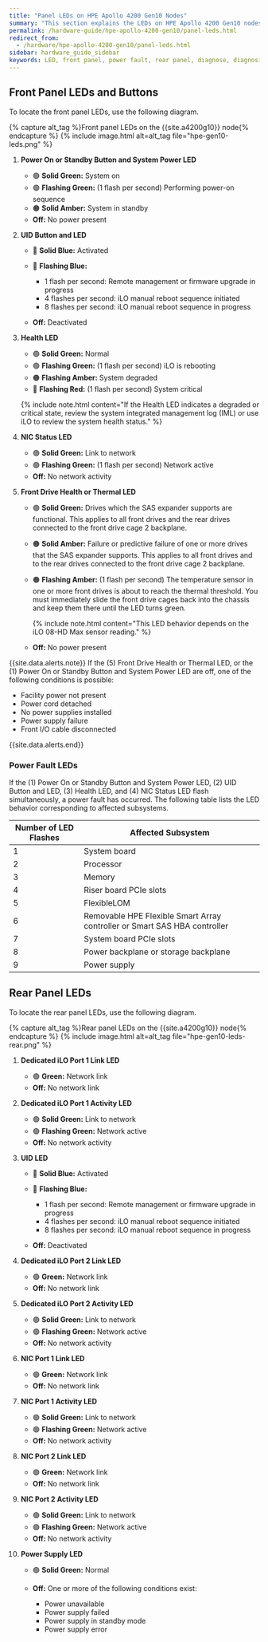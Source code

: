 ```yaml
---
title: "Panel LEDs on HPE Apollo 4200 Gen10 Nodes"
summary: "This section explains the LEDs on HPE Apollo 4200 Gen10 nodes, including front panel LEDs and buttons, power fault LEDs, and rear panel LEDs. You can use these LEDs to diagnose hardware health issues."
permalink: /hardware-guide/hpe-apollo-4200-gen10/panel-leds.html
redirect_from:
  - /hardware/hpe-apollo-4200-gen10/panel-leds.html
sidebar: hardware_guide_sidebar
keywords: LED, front panel, power fault, rear panel, diagnose, diagnosis, hardware health
---
```


## Front Panel LEDs and Buttons

To locate the front panel LEDs, use the following diagram.

{% capture alt_tag %}Front panel LEDs on the {{site.a4200g10}} node{% endcapture %}
{% include image.html alt=alt_tag file="hpe-gen10-leds.png" %}

1. **Power On or Standby Button and System Power LED**

   * 🟢 **Solid Green:**  System on
   * 🟢 **Flashing Green:** (1 flash per second) Performing power-on sequence
   * 🟠 **Solid Amber:** System in standby
   * **Off:** No power present

1. **UID Button and LED**

   * 🔵 **Solid Blue:** Activated
   * 🔵 **Flashing Blue:**

     * 1 flash per second: Remote management or firmware upgrade in progress
     * 4 flashes per second: iLO manual reboot sequence initiated
     * 8 flashes per second: iLO manual reboot sequence in progress

   * **Off:** Deactivated

1. **Health LED**

   * 🟢 **Solid Green:** Normal
   * 🟢 **Flashing Green:** (1 flash per second) iLO is rebooting
   * 🟠 **Flashing Amber:** System degraded
   * 🔴 **Flashing Red:** (1 flash per second) System critical

   {% include note.html content="If the Health LED indicates a degraded or critical state, review the system integrated management log (IML) or use iLO to review the system health status." %}

1. **NIC Status LED**

   * 🟢 **Solid Green:** Link to network
   * 🟢 **Flashing Green:** (1 flash per second) Network active
   * **Off:** No network activity

1. **Front Drive Health or Thermal LED**

   * 🟢 **Solid Green:** Drives which the SAS expander supports are functional. This applies to all front drives and the rear drives connected to the front drive cage 2 backplane.
   * 🟠 **Solid Amber:** Failure or predictive failure of one or more drives that the SAS expander supports. This applies to all front drives and to the rear drives connected to the front drive cage 2 backplane.
   * 🟠 **Flashing Amber:** (1 flash per second) The temperature sensor in one or more front drives is about to reach the thermal threshold. You must immediately slide the front drive cages back into the chassis and keep them there until the LED turns green.

     {% include note.html content="This LED behavior depends on the iLO 08-HD Max sensor reading." %}

   * **Off:** No power present

{{site.data.alerts.note}}
If the (5) Front Drive Health or Thermal LED, or the (1) Power On or Standby Button and System Power LED are off, one of the following conditions is possible:

<ul>
  <li>Facility power not present</li>
  <li>Power cord detached</li>
  <li>No power supplies installed</li>
  <li>Power supply failure</li>
  <li>Front I/O cable disconnected</li>
</ul>
{{site.data.alerts.end}}

### Power Fault LEDs

If the (1) Power On or Standby Button and System Power LED, (2) UID Button and LED, (3) Health LED, and (4) NIC Status LED flash simultaneously, a power fault has occurred. The following table lists the LED behavior corresponding to affected subsystems.

<table>
<thead>
  <tr>
    <th>Number of LED Flashes</th>
    <th>Affected Subsystem</th>
  </tr>
</thead>
<tbody>
  <tr>
    <td>1</td>
    <td>System board</td>
  </tr>
  <tr>
    <td>2</td>
    <td>Processor</td>
  </tr>
  <tr>
    <td>3</td>
    <td>Memory</td>
  </tr>
  <tr>
    <td>4</td>
    <td>Riser board PCIe slots</td>
  </tr>
  <tr>
    <td>5</td>
    <td>FlexibleLOM</td>
  </tr>
  <tr>
    <td>6</td>
    <td>Removable HPE Flexible Smart Array controller or Smart SAS HBA controller</td>
  </tr>
  <tr>
    <td>7</td>
    <td>System board PCIe slots</td>
  </tr>
  <tr>
    <td>8</td>
    <td>Power backplane or storage backplane</td>
  </tr>
  <tr>
    <td>9</td>
    <td>Power supply</td>
  </tr>  
</tbody>
</table>

## Rear Panel LEDs

To locate the rear panel LEDs, use the following diagram.

{% capture alt_tag %}Rear panel LEDs on the {{site.a4200g10}} node{% endcapture %}
{% include image.html alt=alt_tag file="hpe-gen10-leds-rear.png" %}

1. **Dedicated iLO Port 1 Link LED**

   * 🟢 **Green:** Network link
   * **Off:** No network link

1. **Dedicated iLO Port 1 Activity LED**

   * 🟢 **Solid Green:** Link to network
   * 🟢 **Flashing Green:** Network active
   * **Off:** No network activity

1. **UID LED**

   * 🔵 **Solid Blue:** Activated
   * 🔵 **Flashing Blue:**

     * 1 flash per second: Remote management or firmware upgrade in progress
     * 4 flashes per second: iLO manual reboot sequence initiated
     * 8 flashes per second: iLO manual reboot sequence in progress

   * **Off:** Deactivated

1. **Dedicated iLO Port 2 Link LED**

   * 🟢 **Green:** Network link
   * **Off:** No network link

1. **Dedicated iLO Port 2 Activity LED**

   * 🟢 **Solid Green:** Link to network
   * 🟢 **Flashing Green:** Network active
   * **Off:** No network activity

1. **NIC Port 1 Link LED**

   * 🟢 **Green:** Network link
   * **Off:** No network link

1. **NIC Port 1 Activity LED**

   * 🟢 **Solid Green:** Link to network
   * 🟢 **Flashing Green:** Network active
   * **Off:** No network activity

1. **NIC Port 2 Link LED**

   * 🟢 **Green:** Network link
   * **Off:** No network link

1. **NIC Port 2 Activity LED**

   * 🟢 **Solid Green:** Link to network
   * 🟢 **Flashing Green:** Network active
   * **Off:** No network activity

1. **Power Supply LED**

   * 🟢 **Solid Green:** Normal
   * **Off:** One or more of the following conditions exist:

     * Power unavailable
     * Power supply failed
     * Power supply in standby mode
     * Power supply error

